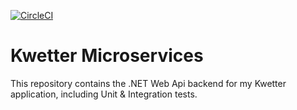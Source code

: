 [![CircleCI](https://circleci.com/gh/JopBertrams/kwetter_microservices.svg?style=shield)](https://circleci.com/gh/JopBertrams/kwetter_microservices)

# Kwetter Microservices

This repository contains the .NET Web Api backend for my Kwetter application, including Unit & Integration tests.
